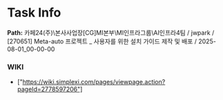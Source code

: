 # Task Info

**Path:** 카페24(주)\본사사업장\[CG]MI본부\MI인프라그룹\AI인프라4팀 / jwpark / [270651] Meta-auto 프로젝트 _ 사용자를 위한 설치 가이드 제작 및 배포 / 2025-08-01_00-00-00

### WIKI
- ["https://wiki.simplexi.com/pages/viewpage.action?pageId=2778597206"]

